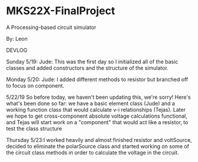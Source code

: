 # MKS22X-FinalProject
A Processing-based circuit simulator

By: Leon

DEVLOG

Sunday 5/19: 
Jude: This was the first day so I initialized all of the basic classes and added constructors and the structure of the simulator.


Monday 5/20:
Jude: I added different methods to resistor but branched off to focus on component.


5/22/19
So before today, we haven't been updating this, we're sorry! Here's what's
been done so far: we have a basic element class (Jude) and a working function
class that would calculate v-i relationships (Tejas). Later we hope to get
cross-component absolute voltage calculations functional, and Tejas will start
work on a "component" that would act like a resistor, to test the class
structure


Thursday 5/23:I worked heavily and almost finished resistor and voltSource, decided to eliminate the polarSource class and started working on some of the circuit class methods in order to calculate the voltage in the circuit.



